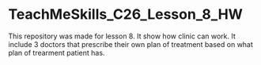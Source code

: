 # TeachMeSkills_C26_Lesson_8_HW
This repository was made for lesson 8. It show how clinic can work. It include 3 doctors that prescribe their own plan of treatment based on what plan of trearment patient has.
